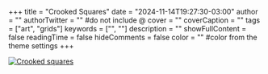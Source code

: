+++
title = "Crooked Squares"
date = "2024-11-14T19:27:30-03:00"
author = ""
authorTwitter = "" #do not include @
cover = ""
coverCaption = ""
tags = ["art", "grids"]
keywords = ["", ""]
description = ""
showFullContent = false
readingTime = false
hideComments = false
color = "" #color from the theme settings
+++

[![Crooked squares](/img/art-crooked-squares.png)](https://ariangilesgarcia.github.io/art/src/crooked-squares/)
